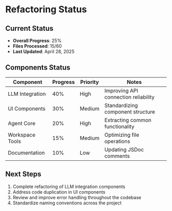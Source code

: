 # Refactoring Status

## Current Status
- **Overall Progress**: 25%
- **Files Processed**: 15/60
- **Last Updated**: April 28, 2025

## Components Status

| Component | Progress | Priority | Notes |
|-----------|----------|----------|-------|
| LLM Integration | 40% | High | Improving API connection reliability |
| UI Components | 30% | Medium | Standardizing component structure |
| Agent Core | 20% | High | Extracting common functionality |
| Workspace Tools | 15% | Medium | Optimizing file operations |
| Documentation | 10% | Low | Updating JSDoc comments |

## Next Steps
1. Complete refactoring of LLM integration components
2. Address code duplication in UI components
3. Review and improve error handling throughout the codebase
4. Standardize naming conventions across the project